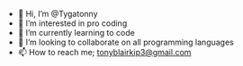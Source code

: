 - 👋 Hi, I’m @Tygatonny
- 👀 I’m interested in pro coding
- 🌱 I’m currently learning to code
- 💞️ I’m looking to collaborate on all programming languages
- 📫 How to reach me; tonyblairkip3@gmail.com

<!---
Tygatonny/Tygatonny is a ✨ special ✨ repository because its `README.md` (this file) appears on your GitHub profile.
You can click the Preview link to take a look at your changes.
--->
